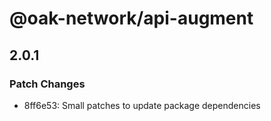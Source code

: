 # @oak-network/api-augment

## 2.0.1

### Patch Changes

- 8ff6e53: Small patches to update package dependencies
